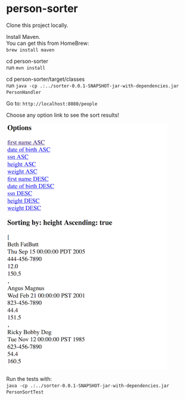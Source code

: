 # person-sorter  

Clone this project locally.    

Install Maven.  
You can get this from HomeBrew:  
`brew install maven`  
  
cd person-sorter  
run `mvn install`  

cd  person-sorter/target/classes  
run `java -cp .:../sorter-0.0.1-SNAPSHOT-jar-with-dependencies.jar  PersonHandler`

Go to:
`http://localhost:8080/people`
  
Choose any option link to see the sort results!  

![Alt text](person_sorter.png?raw=true "iphone 5 image")  

Run the tests with:  
`java -cp .:../sorter-0.0.1-SNAPSHOT-jar-with-dependencies.jar PersonSortTest`

